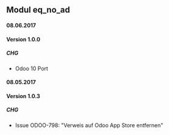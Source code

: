 ## Modul eq_no_ad

#### 08.06.2017
#### Version 1.0.0
##### CHG
- Odoo 10 Port

#### 08.05.2017
#### Version 1.0.3
##### CHG
- Issue ODOO-798: "Verweis auf Odoo App Store entfernen"